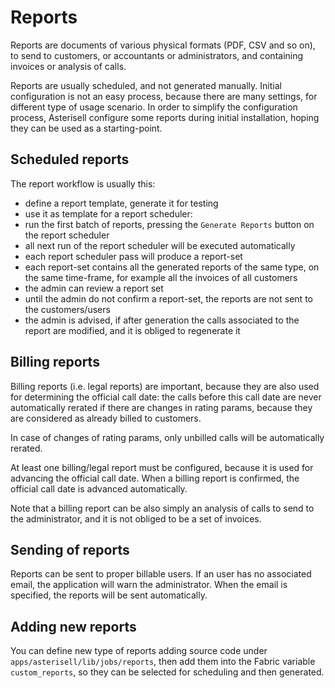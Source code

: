 # Reports

Reports are documents of various physical formats (PDF, CSV and so on), to send to customers, or accountants or administrators, and containing invoices or analysis of calls.

Reports are usually scheduled, and not generated manually. Initial configuration is not an easy process, because there are many settings, for different type of usage scenario. In order to simplify the configuration process, Asterisell configure some reports during initial installation, hoping they can be used as a starting-point.

## Scheduled reports

The report workflow is usually this:

  - define a report template, generate it for testing
  - use it as template for a report scheduler:
  - run the first batch of reports, pressing the `Generate Reports` button on the report scheduler
  - all next run of the report scheduler will be executed automatically
  - each report scheduler pass will produce a report-set
  - each report-set contains all the generated reports of the same type, on the same time-frame, for example all the invoices of all customers
  - the admin can review a report set
  - until the admin do not confirm a report-set, the reports are not sent to the customers/users
  - the admin is advised, if after generation the calls associated to the report are modified, and it is obliged to regenerate it

## Billing reports

Billing reports (i.e. legal reports) are important, because they are also
used for determining the official call date: the calls before this call
date are never automatically rerated if there are changes in rating
params, because they are considered as already billed to customers.

In case of changes of rating params, only unbilled calls will be automatically rerated.

At least one billing/legal report must be configured, because it is used for advancing
the official call date. When a billing report is confirmed, the official call date
is advanced automatically.

Note that a billing report can be also simply an analysis of calls to send to the administrator, and it is not obliged to be a set of invoices.

## Sending of reports

Reports can be sent to proper billable users. If an user has no associated
email, the application will warn the administrator. When the email is
specified, the reports will be sent automatically.

## Adding new reports

You can define new type of reports adding source code under
``apps/asterisell/lib/jobs/reports``, then add them into the Fabric
variable ``custom_reports``, so they can be selected for scheduling and
then generated.

